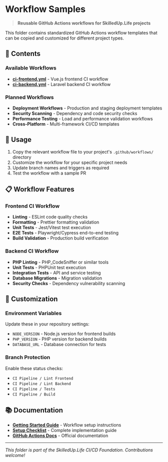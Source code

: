 # Workflow Samples

> **Reusable GitHub Actions workflows for SkilledUp.Life projects**

This folder contains standardized GitHub Actions workflow templates that can be copied and customized for different project types.

## 📁 Contents

### Available Workflows

- **[ci-frontend.yml](./ci-frontend.yml)** - Vue.js frontend CI workflow
- **[ci-backend.yml](./ci-backend.yml)** - Laravel backend CI workflow

### Planned Workflows

- **Deployment Workflows** - Production and staging deployment templates
- **Security Scanning** - Dependency and code security checks
- **Performance Testing** - Load and performance validation workflows
- **Cross-Platform** - Multi-framework CI/CD templates

## 🔧 Usage

1. Copy the relevant workflow file to your project's `.github/workflows/` directory
2. Customize the workflow for your specific project needs
3. Update branch names and triggers as required
4. Test the workflow with a sample PR

## 📋 Workflow Features

### Frontend CI Workflow

- **Linting** - ESLint code quality checks
- **Formatting** - Prettier formatting validation
- **Unit Tests** - Jest/Vitest test execution
- **E2E Tests** - Playwright/Cypress end-to-end testing
- **Build Validation** - Production build verification

### Backend CI Workflow

- **PHP Linting** - PHP_CodeSniffer or similar tools
- **Unit Tests** - PHPUnit test execution
- **Integration Tests** - API and service testing
- **Database Migrations** - Migration validation
- **Security Checks** - Dependency vulnerability scanning

## 🚀 Customization

### Environment Variables

Update these in your repository settings:

- `NODE_VERSION` - Node.js version for frontend builds
- `PHP_VERSION` - PHP version for backend builds
- `DATABASE_URL` - Database connection for tests

### Branch Protection

Enable these status checks:

- `CI Pipeline / Lint Frontend`
- `CI Pipeline / Lint Backend`
- `CI Pipeline / Tests`
- `CI Pipeline / Build`

## 📚 Documentation

- **[Getting Started Guide](../getting-started-ci.md)** - Workflow setup instructions
- **[Setup Checklist](../ci-setup-checklist.md)** - Complete implementation guide
- **[GitHub Actions Docs](https://docs.github.com/en/actions)** - Official documentation

---

_This folder is part of the SkilledUp.Life CI/CD Foundation. Contributions welcome!_
